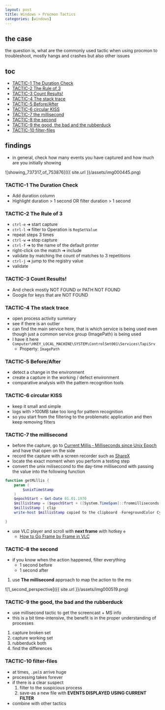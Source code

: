 ```yaml
---
layout: post
title: Windows > Procmon Tactics
categories: [windows]
---
```

## the case	
the question is, what are the commonly used tactic when using procmon to troubleshoot, mostly hangs and crashes but also other issues

## toc
<!-- TOC -->

- [TACTIC-1 The Duration Check](#tactic-1-the-duration-check)
- [TACTIC-2 The Rule of 3](#tactic-2-the-rule-of-3)
- [TACTIC-3 Count Results!](#tactic-3-count-results)
- [TACTIC-4 The stack trace](#tactic-4-the-stack-trace)
- [TACTIC-5 Before/After](#tactic-5-beforeafter)
- [TACTIC-6 circular KISS](#tactic-6-circular-kiss)
- [TACTIC-7 the millisecond](#tactic-7-the-millisecond)
- [TACTIC-8 the second](#tactic-8-the-second)
- [TACTIC-9 the good, the bad and the rubberduck](#tactic-9-the-good-the-bad-and-the-rubberduck)
- [TACTIC-10 filter-files](#tactic-10-filter-files)

<!-- /TOC -->

## findings
* in general, check how many events you have captured and how much are you initially showing

![showing_737317_of_753876]({{ site.url }}/assets/img000445.png)

### TACTIC-1 The Duration Check
* Add duration column
* Highlight duration > 1 second OR filter duration > 1 second

### TACTIC-2 The Rule of 3
* `ctrl-e` ➔ start capture
* `ctrl-l` ➔ filter to Operation is `RegSetValue`
* repeat steps 3 times
* `ctrl-w` ➔ stop capture
* `ctrl-f` ➔ to the name of the default printer
* right-click on the match ➔ include 
* validate by matching the count of matches to 3 repetitions
* `ctrl-j` ➔ jump to the registry value
* validate 

### TACTIC-3 Count Results!
* And check mostly NOT FOUND or PATH NOT FOUND
* Google for keys that are NOT FOUND

### TACTIC-4 The stack trace
* open process activity summary
* see if there is an outlier
* can find the main service here, that is which service is being used even though just a common service group (ImagePath) is being used 
* I have it here `Computer\HKEY_LOCAL_MACHINE\SYSTEM\ControlSet001\Services\TapiSrv`
    * Property: `ImagePath`

### TACTIC-5 Before/After
* detect a change in the environment
* create a capture in the working / defect environment 
* comparative analysis with the pattern recognition tools

### TACTIC-6 circular KISS
* keep it small and simple
* logs with >100MB take too long for pattern recognition
* so you start from the filtering to the problematic application and then keep removing filters

### TACTIC-7 the millisecond
* before the capture, go to [Current Millis ‐ Milliseconds since Unix Epoch](https://currentmillis.com/) and have that open on the side
* record the capture with a screen recorder such as [ShareX](https://getsharex.com/)
* locate the exact moment when you perform a testing step
* convert the unix miliseccond to the day-time millisecond with passing the value into the following function

```powershell
function getMillis {
    param (
        $unixTimeStamp
    )
    $epochStart = Get-Date 01.01.1970 
    $millisStamp = ($epochStart + ([System.TimeSpan]::frommilliseconds($unixTimeStamp))).ToLocalTime().ToString("HH:mm:ss.ffffff")
    $millisStamp | clip
    write-host $millisStamp copied to the clipboard -ForegroundColor Cyan
    
}
```

* use VLC player and scroll with **next frame** with hotkey `e` 
    * [How to Go Frame by Frame in VLC](https://www.vlchelp.com/frame-stepping/)

### TACTIC-8 the second
* if you know when the action happened, filter everything 
    * 1 second before
    * 1 second after
1. use **The millisecond** approach to map the action to the ms

![1_second_perspective]({{ site.url }}/assets/img000519.png)

### TACTIC-9 the good, the bad and the rubberduck
* use millisecond tactic to get the screencast + MS info
* this is a bit time-intensive, the benefit is in the proper understanding of processes

1. capture broken set 
2. capture working set
3. rubberduck both
4. find the differences

### TACTIC-10 filter-files
* at times, `.pml`s arrive huge
* processing takes forever
* if there is a clear suspect
    1. filter to the suspicious process
    2. save-as a new file with **EVENTS DISPLAYED USING CURRENT FILTER**
* combine with other tactics
